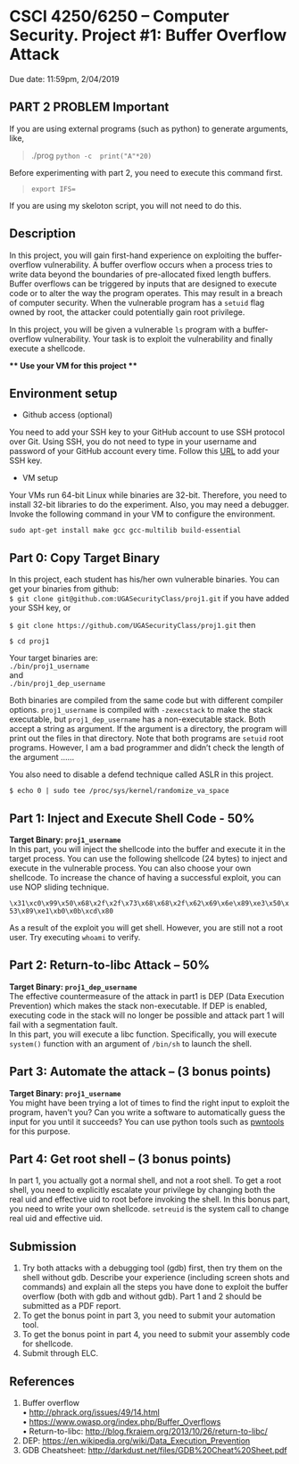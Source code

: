 # **CSCI 4250/6250 – Computer Security. Project #1: Buffer Overflow Attack**

Due date: 11:59pm, 2/04/2019

## **PART 2 PROBLEM Important**

If you are using external programs (such as python) to generate arguments, like,
> ./prog `python -c  print("A"*20)`

Before experimenting with part 2, you need to execute this command first.
> `export IFS=`

If you are using my skeloton script, you will not need to do this.

## **Description**

In this project, you will gain first-hand experience on exploiting the buffer-overflow vulnerability. A buffer overflow occurs when a process tries to write data beyond the boundaries of pre-allocated fixed length buffers. Buffer overflows can be triggered by inputs that are designed to execute code or to alter the way the program operates. This may result in a breach of computer security. When the vulnerable program has a `setuid` flag owned by root, the attacker could potentially gain root privilege.

In this project, you will be given a vulnerable `ls` program with a buffer-overflow vulnerability. Your task is to exploit the vulnerability and finally execute a shellcode.

**\*\* Use your VM for this project \*\***


## Environment setup

* Github access (optional)

You need to add your SSH key to your GitHub account to use SSH protocol over Git. Using SSH, you do not need to type in your username and password of your GitHub account every time.
Follow this [URL](https://help.github.com/articles/adding-a-new-ssh-key-to-your-github-account/) to add your SSH key.

* VM setup

Your VMs run 64-bit Linux while binaries are 32-bit. Therefore, you need to install 32-bit libraries to do the experiment. Also, you may need a debugger. Invoke the following command in your VM to configure the environment.

`sudo apt-get install make gcc gcc-multilib build-essential`


## Part 0: Copy Target Binary

In this project, each student has his/her own vulnerable binaries. You can get your binaries from github:  
`$ git clone git@github.com:UGASecurityClass/proj1.git` if you have added your SSH key, or

`$ git clone https://github.com/UGASecurityClass/proj1.git` then

`$ cd proj1`

Your target binaries are:  
`./bin/proj1_username`  
and  
`./bin/proj1_dep_username`

Both binaries are compiled from the same code but with different compiler options. `proj1_username` is compiled with `-zexecstack` to make the stack executable, but `proj1_dep_username` has a non-executable stack. Both accept a string as argument. If the argument is a directory, the program will print out the files in that directory. Note that both programs are `setuid` root programs. However, I am a bad programmer and didn’t check the length of the argument ……

You also need to disable a defend technique called ASLR in this project.

`$ echo 0 | sudo tee /proc/sys/kernel/randomize_va_space`

## Part 1: Inject and Execute Shell Code - 50%

**Target Binary: `proj1_username`**  
In this part, you will inject the shellcode into the buffer and execute it in the target process. You can use the following shellcode (24 bytes) to inject and execute in the vulnerable process. You can also choose your own shellcode. To increase the chance of having a successful exploit, you can use NOP sliding technique.

`\x31\xc0\x99\x50\x68\x2f\x2f\x73\x68\x68\x2f\x62\x69\x6e\x89\xe3\x50\x53\x89\xe1\xb0\x0b\xcd\x80`

As a result of the exploit you will get shell. However, you are still not a root user. Try executing `whoami` to verify.

## Part 2: Return-to-libc Attack – 50%

**Target Binary: `proj1_dep_username`**  
The effective countermeasure of the attack in part1 is DEP (Data Execution Prevention) which makes the stack non-executable. If DEP is enabled, executing code in the stack will no longer be possible and attack part 1 will fail with a segmentation fault.  
In this part, you will execute a libc function. Specifically, you will execute `system()` function with an argument of `/bin/sh` to launch the shell.

## Part 3: Automate the attack – (3 bonus points)

**Target Binary: `proj1_username`**  
You might have been trying a lot of times to find the right input to exploit the program, haven't you? Can you write a software to automatically guess the input for you until it succeeds? You can use python tools such as [pwntools][1] for this purpose.

[1]: https://github.com/Gallopsled/pwntools "pwntools"

## Part 4: Get root shell – (3 bonus points)

In part 1, you actually got a normal shell, and not a root shell. To get a root shell, you need to explicitly escalate your privilege by changing both the real uid and effective uid to root before invoking the shell. In this bonus part, you need to write your own shellcode. `setreuid` is the system call to change real uid and effective uid.

## Submission

1. Try both attacks with a debugging tool (gdb) first, then try them on the shell without gdb. Describe your experience (including screen shots and commands) and explain all the steps you have done to exploit the buffer overflow (both with gdb and without gdb). Part 1 and 2 should be submitted as a PDF report.
2. To get the bonus point in part 3, you need to submit your automation tool.
3. To get the bonus point in part 4, you need to submit your assembly code for shellcode.
4. Submit through ELC.

## References

1. Buffer overflow  
   • http://phrack.org/issues/49/14.html  
   • https://www.owasp.org/index.php/Buffer_Overflows  
   • Return-to-libc: http://blog.fkraiem.org/2013/10/26/return-to-libc/
2. DEP: https://en.wikipedia.org/wiki/Data_Execution_Prevention
3. GDB Cheatsheet: http://darkdust.net/files/GDB%20Cheat%20Sheet.pdf
